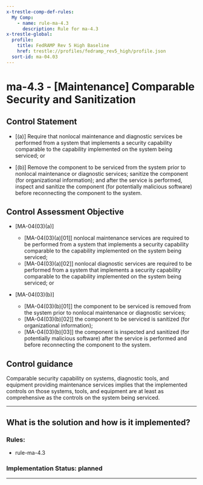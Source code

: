 ```yaml
---
x-trestle-comp-def-rules:
  My Comp:
    - name: rule-ma-4.3
      description: Rule for ma-4.3
x-trestle-global:
  profile:
    title: FedRAMP Rev 5 High Baseline
    href: trestle://profiles/fedramp_rev5_high/profile.json
  sort-id: ma-04.03
---
```


# ma-4.3 - \[Maintenance\] Comparable Security and Sanitization

## Control Statement

- \[(a)\] Require that nonlocal maintenance and diagnostic services be performed from a system that implements a security capability comparable to the capability implemented on the system being serviced; or

- \[(b)\] Remove the component to be serviced from the system prior to nonlocal maintenance or diagnostic services; sanitize the component (for organizational information); and after the service is performed, inspect and sanitize the component (for potentially malicious software) before reconnecting the component to the system.

## Control Assessment Objective

- \[MA-04(03)(a)\]

  - \[MA-04(03)(a)[01]\] nonlocal maintenance services are required to be performed from a system that implements a security capability comparable to the capability implemented on the system being serviced;
  - \[MA-04(03)(a)[02]\] nonlocal diagnostic services are required to be performed from a system that implements a security capability comparable to the capability implemented on the system being serviced; or

- \[MA-04(03)(b)\]

  - \[MA-04(03)(b)[01]\] the component to be serviced is removed from the system prior to nonlocal maintenance or diagnostic services;
  - \[MA-04(03)(b)[02]\] the component to be serviced is sanitized (for organizational information);
  - \[MA-04(03)(b)[03]\] the component is inspected and sanitized (for potentially malicious software) after the service is performed and before reconnecting the component to the system.

## Control guidance

Comparable security capability on systems, diagnostic tools, and equipment providing maintenance services implies that the implemented controls on those systems, tools, and equipment are at least as comprehensive as the controls on the system being serviced.

______________________________________________________________________

## What is the solution and how is it implemented?

<!-- For implementation status enter one of: implemented, partial, planned, alternative, not-applicable -->

<!-- Note that the list of rules under ### Rules: is read-only and changes will not be captured after assembly to JSON -->

<!-- Add control implementation description here for control: ma-4.3 -->

### Rules:

  - rule-ma-4.3

### Implementation Status: planned

______________________________________________________________________
